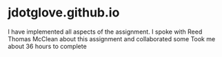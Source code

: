 # jdotglove.github.io
I have implemented all aspects of the assignment.
I spoke with Reed Thomas McClean about this assignment and collaborated some
Took me about 36 hours to complete
